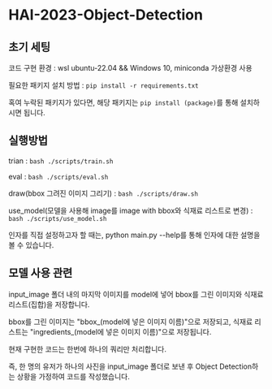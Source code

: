 # HAI-2023-Object-Detection

## 초기 세팅
코드 구현 환경 : wsl ubuntu-22.04 && Windows 10, miniconda 가상환경 사용

필요한 패키지 설치 방법 : ```pip install -r requirements.txt```

혹여 누락된 패키지가 있다면, 해당 패키지는 ```pip install (package)```를 통해 설치하시면 됩니다.


## 실행방법
trian : ```bash ./scripts/train.sh```

eval : ```bash ./scripts/eval.sh```

draw(bbox 그려진 이미지 그리기) : ```bash ./scripts/draw.sh```

use_model(모델을 사용해 image를 image with bbox와 식재료 리스트로 변경) : ```bash ./scripts/use_model.sh```


인자를 직접 설정하고자 할 때는, python main.py --help를 통해 인자에 대한 설명을 볼 수 있습니다.


## 모델 사용 관련
input_image 폴더 내의 마지막 이미지를 model에 넣어 bbox를 그린 이미지와 식재료 리스트(집합)을 저장합니다.

bbox를 그린 이미지는 "bbox_(model에 넣은 이미지 이름)"으로 저장되고, 식재료 리스트는 "ingredients_(model에 넣은 이미지 이름)"으로 저장됩니다.

현재 구현한 코드는 한번에 하나의 쿼리만 처리합니다.

즉, 한 명의 유저가 하나의 사진을 input_image 폴더로 보낸 후 Object Detection하는 상황을 가정하여 코드를 작성했습니다.
